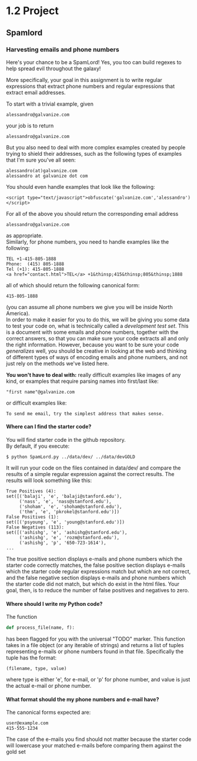 1.2 Project
===========
Spamlord
-----------
### Harvesting emails and phone numbers

Here's your chance to be a SpamLord! Yes, you too can build regexes to help spread evil throughout the galaxy!

More specifically, your goal in this assignment is to write regular expressions that extract phone numbers and regular expressions that extract email addresses.

To start with a trivial example, given

    alessandro@galvanize.com
    
your job is to return

    alessandro@galvanize.com
    
But you also need to deal with more complex examples created by people trying to shield their addresses, such as the following types of examples that I'm sure you've all seen:

    alessandro(at)galvanize.com
    alessandro at galvanize dot com

You should even handle examples that look like the following:

    <script type="text/javascript">obfuscate('galvanize.com','alessandro')</script> 

For all of the above you should return the corresponding email address

    alessandro@galvanize.com

as appropriate.  
Similarly, for phone numbers, you need to handle examples like the following:

    TEL +1-415-805-1888
    Phone:  (415) 805-1888
    Tel (+1): 415-805-1888
    <a href="contact.html">TEL</a> +1&thinsp;415&thinsp;805&thinsp;1888

all of which should return the following canonical form:

    415-805-1888

(you can assume all phone numbers we give you will be inside North America).  
In order to make it easier for you to do this, we will be giving you some data to test your code on, what is technically called a *development test set*. This is a document with some emails and phone numbers, together with the correct answers, so that you can make sure your code extracts all and only the right information. However, because you want to be sure your code *generalizes* well, you should be creative in looking at the web and thinking of different types of ways of encoding emails and phone numbers, and not just rely on the methods we've listed here.

**You won't have to deal with:** really difficult examples like images of any kind, or examples that require parsing names into first/last like:

    "first name"@galvanize.com

or difficult examples like:

    To send me email, try the simplest address that makes sense.

#### Where can I find the starter code?

You will find starter code in the github repository.  
By default, if you execute:

    $ python SpamLord.py ../data/dev/ ../data/devGOLD

It will run your code on the files contained in data/dev/ and compare the results of a simple regular expression against the correct results. The results will look something like this:

    True Positives (4): 
    set([('balaji', 'e', 'balaji@stanford.edu'),
         ('nass', 'e', 'nass@stanford.edu'),
         ('shoham', 'e', 'shoham@stanford.edu'),
         ('thm', 'e', 'pkrokel@stanford.edu')])
    False Positives (1): 
    set([('psyoung', 'e', 'young@stanford.edu')])
    False Negatives (113): 
    set([('ashishg', 'e', 'ashishg@stanford.edu'),
         ('ashishg', 'e', 'rozm@stanford.edu'),
         ('ashishg', 'p', '650-723-1614'),
    ...

The true positive section displays e-mails and phone numbers which the starter code correctly matches, the false positive section displays e-mails which the starter code regular expressions match but which are not correct, and the false negative section displays e-mails and phone numbers which the starter code did not match, but which do exist in the html files. Your goal, then, is to reduce the number of false positives and negatives to zero. 

#### Where should I write my Python code?
The function
```python
def process_file(name, f):
```
has been flagged for you with the universal "TODO" marker. This function takes in a file object (or any iterable of strings) and returns a list of tuples representing e-mails or phone numbers found in that file. Specifically the tuple has the format:

    (filename, type, value)

where type is either 'e', for e-mail, or 'p' for phone number, and value is just the actual e-mail or phone number.

#### What format should the my phone numbers and e-mail have?

The canonical forms expected are:

    user@example.com
    415-555-1234

The case of the e-mails you find should not matter because the starter code will lowercase your matched e-mails before comparing them against the gold set